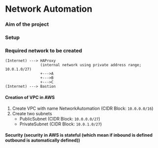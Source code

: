 # Network Automation

### Aim of the project

### Setup

### Required network to be created

```
(Internet) ---> HAProxy
				(internal network using private address range; 10.0.1.0/27)
				+--->A
				+--->B
				+--->C
(Internet) --->	Bastion
```

#### Creation of VPC in AWS


1. Create VPC with name NetworkAutomation (CIDR Block: `10.0.0.0/16`)
2. Create two subnets
	- PublicSubnet (CIDR Block: `10.0.0.0/27`)
	- PrivateSubnet (CIDR Block: `10.0.1.0/27`)

#### Security (security in AWS is stateful (which mean if inbound is defined outbound is automatically defined))

